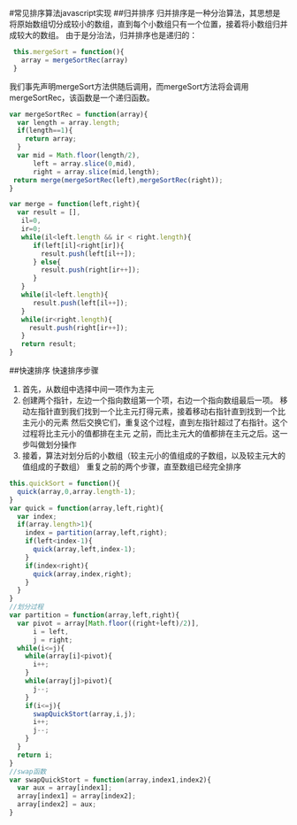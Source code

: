 #常见排序算法javascript实现
##归并排序
归并排序是一种分治算法，其思想是将原始数组切分成较小的数组，直到每个小数组只有一个位置，接着将小数组归并成较大的数组。
由于是分治法，归并排序也是递归的：
```javascript
 this.mergeSort = function(){
   array = mergeSortRec(array)
 }
```
我们事先声明mergeSort方法供随后调用，而mergeSort方法将会调用mergeSortRec，该函数是一个递归函数。
```javascript
var mergeSortRec = function(array){
  var length = array.length;
  if(length==1){
    return array;
  }
  var mid = Math.floor(length/2),
      left = array.slice(0,mid),
      right = array.slice(mid,length);
 return merge(mergeSortRec(left),mergeSortRec(right));     
}

var merge = function(left,right){
  var result = [],
   il=0,
   ir=0;
   while(il<left.length && ir < right.length){
      if(left[il]<right[ir]){
        result.push(left[il++]);
      } else{
        result.push(right[ir++]);
      }
   }
   while(il<left.length){
      result.push(left[il++]);
   }
   while(ir<right.length){
     result.push(right[ir++]);
   }
   return result;
}
```
##快速排序
快速排序步骤  

1. 首先，从数组中选择中间一项作为主元
2. 创建两个指针，左边一个指向数组第一个项，右边一个指向数组最后一项。
移动左指针直到我们找到一个比主元打得元素，接着移动右指针直到找到一个比主元小的元素
然后交换它们，重复这个过程，直到左指针超过了右指针。这个过程将比主元小的值都排在主元
之前，而比主元大的值都排在主元之后。这一步叫做划分操作  
3. 接着，算法对划分后的小数组（较主元小的值组成的子数组，以及较主元大的值组成的子数组）
重复之前的两个步骤，直至数组已经完全排序
```javascript
this.quickSort = function(){
  quick(array,0,array.length-1);
}
var quick = function(array,left,right){
  var index;
  if(array.length>1){
    index = partition(array,left,right);
    if(left<index-1){
      quick(array,left,index-1);
    }
    if(index<right){
      quick(array,index,right);
    }
  }
}
//划分过程
var partition = function(array,left,right){
  var pivot = array[Math.floor((right+left)/2)],
      i = left,
      j = right;
  while(i<=j){
    while(array[i]<pivot){
      i++;
    }
    while(array[j]>pivot){
      j--;
    }
    if(i<=j){
      swapQuickStort(array,i,j);
      i++;
      j--;
    }
  } 
  return i;   
}
//swap函数
var swapQuickStort = function(array,index1,index2){
  var aux = array[index1];
  array[index1] = array[index2];
  array[index2] = aux;
}
```